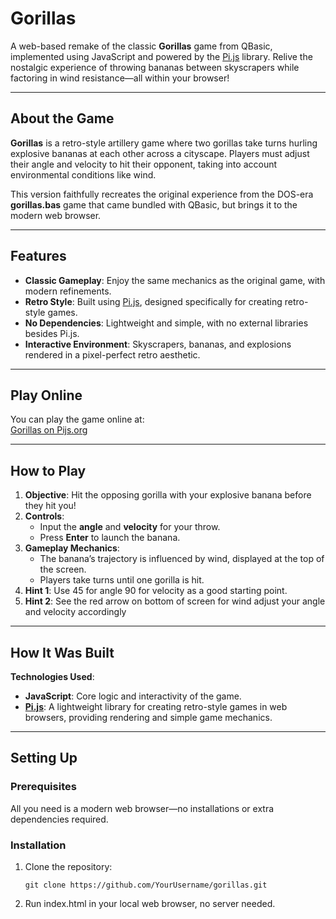# Gorillas

A web-based remake of the classic **Gorillas** game from QBasic, implemented using JavaScript and powered by the [Pi.js](https://pijs.org) library. Relive the nostalgic experience of throwing bananas between skyscrapers while factoring in wind resistance—all within your browser!

---

## About the Game

**Gorillas** is a retro-style artillery game where two gorillas take turns hurling explosive bananas at each other across a cityscape. Players must adjust their angle and velocity to hit their opponent, taking into account environmental conditions like wind.

This version faithfully recreates the original experience from the DOS-era **gorillas.bas** game that came bundled with QBasic, but brings it to the modern web browser.

---

## Features

- **Classic Gameplay**: Enjoy the same mechanics as the original game, with modern refinements.
- **Retro Style**: Built using [Pi.js](https://pijs.org), designed specifically for creating retro-style games.
- **No Dependencies**: Lightweight and simple, with no external libraries besides Pi.js.
- **Interactive Environment**: Skyscrapers, bananas, and explosions rendered in a pixel-perfect retro aesthetic.

---

## Play Online
You can play the game online at:  
[Gorillas on Pijs.org](https://pijs.org/demos/gorillas/)

---

## How to Play

1. **Objective**: Hit the opposing gorilla with your explosive banana before they hit you!
2. **Controls**:
   - Input the **angle** and **velocity** for your throw.
   - Press **Enter** to launch the banana.
3. **Gameplay Mechanics**:
   - The banana’s trajectory is influenced by wind, displayed at the top of the screen.
   - Players take turns until one gorilla is hit.
4. **Hint 1**: Use 45 for angle 90 for velocity as a good starting point.
5. **Hint 2**: See the red arrow on bottom of screen for wind adjust your angle and velocity accordingly

---

## How It Was Built

**Technologies Used**:
- **JavaScript**: Core logic and interactivity of the game.
- **[Pi.js](https://pijs.org)**: A lightweight library for creating retro-style games in web browsers, providing rendering and simple game mechanics.

---

## Setting Up

### Prerequisites
All you need is a modern web browser—no installations or extra dependencies required.

### Installation
1. Clone the repository:
   ```
   git clone https://github.com/YourUsername/gorillas.git
   ```
2. Run index.html in your local web browser, no server needed.
